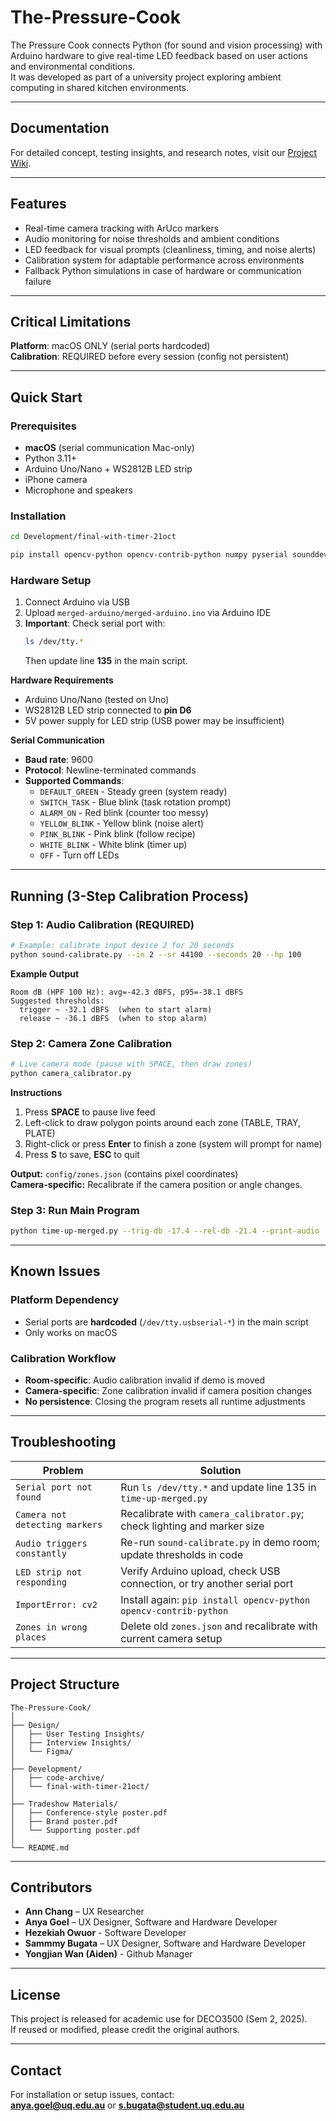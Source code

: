 # The-Pressure-Cook

The Pressure Cook connects Python (for sound and vision processing) with Arduino hardware to give real-time LED feedback based on user actions and environmental conditions.  
It was developed as part of a university project exploring ambient computing in shared kitchen environments.

---
## Documentation
For detailed concept, testing insights, and research notes, visit our [Project Wiki](https://github.com/YongjianWan/The-Pressure-Cook/wiki).

---

## Features
- Real-time camera tracking with ArUco markers  
- Audio monitoring for noise thresholds and ambient conditions  
- LED feedback for visual prompts (cleanliness, timing, and noise alerts)  
- Calibration system for adaptable performance across environments  
- Fallback Python simulations in case of hardware or communication failure  

---

## Critical Limitations

**Platform**: macOS ONLY (serial ports hardcoded)  
**Calibration**: REQUIRED before every session (config not persistent)

---

## Quick Start

### Prerequisites
- **macOS** (serial communication Mac-only)
- Python 3.11+
- Arduino Uno/Nano + WS2812B LED strip
- iPhone camera
- Microphone and speakers

### Installation
```bash
cd Development/final-with-timer-21oct
```

```bash
pip install opencv-python opencv-contrib-python numpy pyserial sounddevice
```

### Hardware Setup
1. Connect Arduino via USB  
2. Upload `merged-arduino/merged-arduino.ino` via Arduino IDE  
3. **Important**: Check serial port with:
   ```bash
   ls /dev/tty.*
   ```
   Then update line **135** in the main script.

**Hardware Requirements**
- Arduino Uno/Nano (tested on Uno)
- WS2812B LED strip connected to **pin D6**
- 5V power supply for LED strip (USB power may be insufficient)

**Serial Communication**
- **Baud rate**: 9600  
- **Protocol**: Newline-terminated commands  
- **Supported Commands**:
  - `DEFAULT_GREEN` - Steady green (system ready)
  - `SWITCH_TASK` - Blue blink (task rotation prompt)
  - `ALARM_ON` - Red blink (counter too messy)
  - `YELLOW_BLINK` - Yellow blink (noise alert)
  - `PINK_BLINK` - Pink blink (follow recipe)
  - `WHITE_BLINK` - White blink (timer up)
  - `OFF` - Turn off LEDs

---

## Running (3-Step Calibration Process)

### Step 1: Audio Calibration (REQUIRED)
```bash
# Example: calibrate input device 2 for 20 seconds
python sound-calibrate.py --in 2 --sr 44100 --seconds 20 --hp 100
```

**Example Output**
```
Room dB (HPF 100 Hz): avg=-42.3 dBFS, p95=-38.1 dBFS
Suggested thresholds:
  trigger ~ -32.1 dBFS  (when to start alarm)
  release ~ -36.1 dBFS  (when to stop alarm)
```

### Step 2: Camera Zone Calibration
```bash
# Live camera mode (pause with SPACE, then draw zones)
python camera_calibrator.py
```

**Instructions**
1. Press **SPACE** to pause live feed  
2. Left-click to draw polygon points around each zone (TABLE, TRAY, PLATE)  
3. Right-click or press **Enter** to finish a zone (system will prompt for name)  
4. Press **S** to save, **ESC** to quit  

**Output:** `config/zones.json` (contains pixel coordinates)  
**Camera-specific:** Recalibrate if the camera position or angle changes.

### Step 3: Run Main Program
```bash
python time-up-merged.py --trig-db -17.4 --rel-db -21.4 --print-audio
```

---

## Known Issues

### Platform Dependency
- Serial ports are **hardcoded** (`/dev/tty.usbserial-*`) in the main script  
- Only works on macOS

### Calibration Workflow
- **Room-specific**: Audio calibration invalid if demo is moved  
- **Camera-specific**: Zone calibration invalid if camera position changes  
- **No persistence**: Closing the program resets all runtime adjustments

---

## Troubleshooting

| Problem | Solution |
|----------|-----------|
| `Serial port not found` | Run `ls /dev/tty.*` and update line 135 in `time-up-merged.py` |
| `Camera not detecting markers` | Recalibrate with `camera_calibrator.py`; check lighting and marker size |
| `Audio triggers constantly` | Re-run `sound-calibrate.py` in demo room; update thresholds in code |
| `LED strip not responding` | Verify Arduino upload, check USB connection, or try another serial port |
| `ImportError: cv2` | Install again: `pip install opencv-python opencv-contrib-python` |
| `Zones in wrong places` | Delete old `zones.json` and recalibrate with current camera setup |

---

## Project Structure
```
The-Pressure-Cook/
│
├── Design/
│   ├── User Testing Insights/
│   ├── Interview Insights/
│   └── Figma/
│
├── Development/
│   ├── code-archive/
│   └── final-with-timer-21oct/
│
├── Tradeshow Materials/
│   ├── Conference-style poster.pdf
│   ├── Brand poster.pdf
│   └── Supporting poster.pdf
│
└── README.md
```

---

## Contributors
- **Ann Chang** – UX Researcher
- **Anya Goel** – UX Designer, Software and Hardware Developer
- **Hezekiah Owuor** - Software Developer
- **Sammmy Bugata** – UX Designer, Software and Hardware Developer
- **Yongjian Wan (Aiden)** - Github Manager
---

## License
This project is released for academic use for DECO3500 (Sem 2, 2025).  
If reused or modified, please credit the original authors.

---

## Contact
For installation or setup issues, contact:  
**anya.goel@uq.edu.au** or **s.bugata@student.uq.edu.au**
